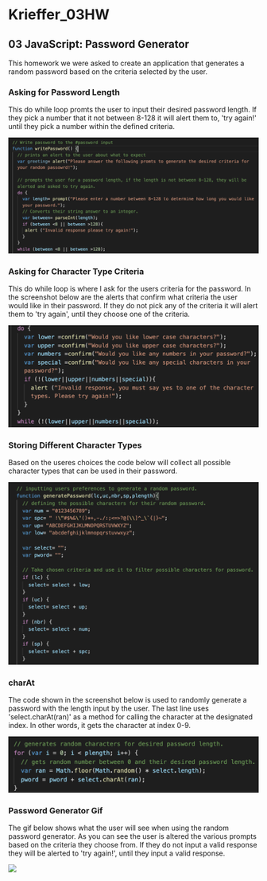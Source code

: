 # Krieffer_03HW

## 03 JavaScript: Password Generator
  This homework we were asked to create an application that generates a random password based on the criteria selected by the user. 
  
  ### Asking for Password Length
  This do while loop promts the user to input their desired password length. If they pick a number that it not between 8-128 it will alert them to, 'try again!' until they pick a number within the defined criteria. 

![alt text](https://github.com/Krieffer21/Krieffer_03HW/blob/master/03-Homework/Assets/ScreenShots/parseInt.png)

### Asking for Character Type Criteria
   This do while loop is where I ask for the users criteria for the password. In the screenshot below are the alerts that confirm what criteria the user would like in their password. If they do not pick any of the criteria it will alert them to 'try again', until they choose one of the criteria.  

![alt text](https://github.com/Krieffer21/Krieffer_03HW/blob/master/03-Homework/Assets/ScreenShots/doWhile.png)

### Storing Different Character Types
  Based on the useres choices the code below will collect all possible character types that can be used in their password.    
  
![alt text](https://github.com/Krieffer21/Krieffer_03HW/blob/master/03-Homework/Assets/ScreenShots/SpecCharacters.png)

### charAt
  The code shown in the screenshot below is used to randomly generate a password with the length input by the user. The last line uses 'select.charAt(ran)' as a method for calling the character at the designated index. In other words, it gets the character at index 0-9. 

![alt text](https://github.com/Krieffer21/Krieffer_03HW/blob/master/03-Homework/Assets/ScreenShots/charAt.png)

### Password Generator Gif
  The gif below shows what the user will see when using the random password generator. As you can see the user is altered the various prompts based on the criteria they choose from. If they do not input a valid response they will be alerted to 'try again!', until they input a valid response.
  
![](https://github.com/Krieffer21/Krieffer_03HW/blob/master/03-Homework/Assets/ScreenShots/RandomPassword.gif)
  
  

